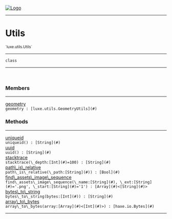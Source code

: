 
[![Logo](../../../images/logo.png)](../../../api/index.html)

---



<h1>Utils</h1>
<small>`luxe.utils.Utils`</small>



---

`class`

---

&nbsp;
&nbsp;



<h3>Members</h3> <hr/><span class="member apipage">
                <a name="geometry"><a class="lift" href="#geometry">geometry</a></a><div class="clear"></div><code class="signature apipage">geometry : [luxe.utils.GeometryUtils](#)</code><br/></span>
            <span class="small_desc_flat"></span>





<h3>Methods</h3> <hr/><span class="method apipage">
            <a name="uniqueid"><a class="lift" href="#uniqueid">uniqueid</a></a> <div class="clear"></div><code class="signature apipage">uniqueid() : [String](#)</code><br/><span class="small_desc_flat"></span>
        </span>
    <span class="method apipage">
            <a name="uuid"><a class="lift" href="#uuid">uuid</a></a> <div class="clear"></div><code class="signature apipage">uuid() : [String](#)</code><br/><span class="small_desc_flat"></span>
        </span>
    <span class="method apipage">
            <a name="stacktrace"><a class="lift" href="#stacktrace">stacktrace</a></a> <div class="clear"></div><code class="signature apipage">stacktrace(\_depth:[Int](#)<span>=100</span>) : [String](#)</code><br/><span class="small_desc_flat"></span>
        </span>
    <span class="method apipage">
            <a name="path_is_relative"><a class="lift" href="#path_is_relative">path\_is\_relative</a></a> <div class="clear"></div><code class="signature apipage">path\_is\_relative(\_path:[String](#)<span></span>) : [Bool](#)</code><br/><span class="small_desc_flat"></span>
        </span>
    <span class="method apipage">
            <a name="find_assets_image_sequence"><a class="lift" href="#find_assets_image_sequence">find\_assets\_image\_sequence</a></a> <div class="clear"></div><code class="signature apipage">find\_assets\_image\_sequence(\_name:[String](#)<span></span>, \_ext:[String](#)<span>=&#x27;.png&#x27;</span>, \_start:[String](#)<span>=&#x27;1&#x27;</span>) : [Array](#)&lt;[String](#)&gt;</code><br/><span class="small_desc_flat"></span>
        </span>
    <span class="method apipage">
            <a name="bytes_to_string"><a class="lift" href="#bytes_to_string">bytes\_to\_string</a></a> <div class="clear"></div><code class="signature apipage">bytes\_to\_string(bytes:[Int](#)<span></span>) : [String](#)</code><br/><span class="small_desc_flat"></span>
        </span>
    <span class="method apipage">
            <a name="array_to_bytes"><a class="lift" href="#array_to_bytes">array\_to\_bytes</a></a> <div class="clear"></div><code class="signature apipage">array\_to\_bytes(array:[Array](#)&lt;[Int](#)&gt;<span></span>) : [haxe.io.Bytes](#)</code><br/><span class="small_desc_flat"></span>
        </span>
    





---

&nbsp;
&nbsp;
&nbsp;
&nbsp;